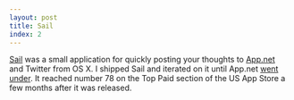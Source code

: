 ```yaml
---
layout: post
title: Sail
index: 2
---
```


[Sail](http://sailforapp.net/) was a small application for quickly
posting your thoughts to [App.net](https://app.net) and Twitter from OS
X. I shipped Sail and iterated on it until App.net [went
under](http://blog.app.net/2014/05/06/app-net-state-of-the-union/). It
reached number 78 on the Top Paid section of the US App Store a few
months after it was released.
